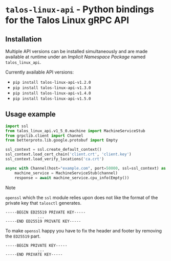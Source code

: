 # `talos-linux-api` - Python bindings for the Talos Linux gRPC API

## Installation
Multiple API versions can be installed simultaneously and are made available
at runtime under an *Implicit Namespace Package* named `talos_linux_api`.

Currently available API versions:

* `pip install talos-linux-api-v1.2.0`
* `pip install talos-linux-api-v1.3.0`
* `pip install talos-linux-api-v1.4.0`
* `pip install talos-linux-api-v1.5.0`


## Usage example
```python
import ssl
from talos_linux_api.v1_5_0.machine import MachineServiceStub
from grpclib.client import Channel
from betterproto.lib.google.protobuf import Empty

ssl_context = ssl.create_default_context()
ssl_context.load_cert_chain('client.crt', 'client.key')
ssl_context.load_verify_locations('ca.crt')

async with Channel(host="example.com", port=50000, ssl=ssl_context) as channel:
    machine_service = MachineServiceStub(channel)
    response = await machine_service.cpu_info(Empty())
```

> [!NOTE]
> `openssl` which the `ssl` module relies upon does not like the format of the
> private key that `talosctl` generates.
> ```
> -----BEGIN ED25519 PRIVATE KEY-----
>               ...
> -----END ED25519 PRIVATE KEY-----
> ```
> To make `openssl` happy you have to fix the header and footer by removing the
> `ED25519` part.
> ```
> -----BEGIN PRIVATE KEY-----
>               ...
> -----END PRIVATE KEY-----
> ```